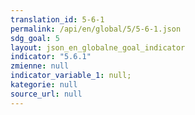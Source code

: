 ```yaml
---
translation_id: 5-6-1
permalink: /api/en/global/5/5-6-1.json
sdg_goal: 5
layout: json_en_globalne_goal_indicator
indicator: "5.6.1"
zmienne: null
indicator_variable_1: null;
kategorie: null
source_url: null
---
```

